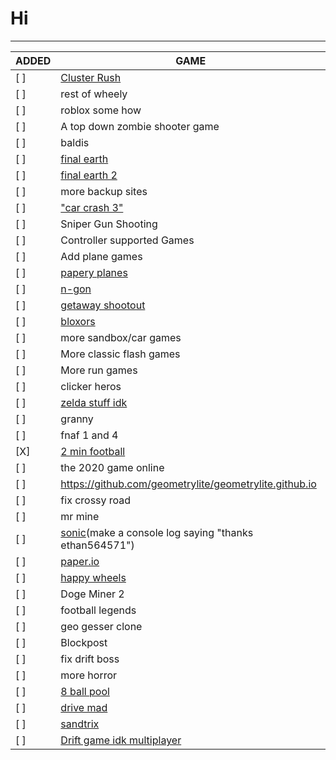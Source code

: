# Hi
---
| ADDED | GAME |  
|------|--------|
[ ] | [Cluster Rush](https://github.com/thepizzaeditions/thepizzaeditions.github.io) |  
[ ] |  rest of wheely |  
[ ] |  roblox some how |  
[ ] |  A top down zombie shooter game |  
[ ] |  baldis |  
[ ] |  [final earth](https://www.coolmathgames.com/0-the-final-earth) |  
[ ] |  [final earth 2](https://www.coolmathgames.com/0-the-final-earth-2) |  
[ ] |  more backup sites |  
[ ] |  ["car crash 3"](https://www.crazygames.com/game/derby-crash-3) |  
[ ] |  Sniper Gun Shooting |  
[ ] | Controller supported Games |  
[ ] |  Add plane games |  
[ ] | [papery planes](https://1kh0.github.io/projects/papery-planes/index.html) |  
[ ] | [n-gon](https://1kh0.github.io/projects/n-gon/index.html) |  
[ ] | [getaway shootout](https://1kh0.github.io/projects/getaway-shootout/index.html) |  
[ ] | [bloxors](https://1kh0.github.io/projects/bloxors/index.html) |  
[ ] | more sandbox/car games |  
[ ] | More classic flash games | 
[ ] | More run games |  
[ ] | clicker heros |  
[ ] | [zelda stuff idk](https://github.com/search?q=zelda+clone+language%3AHTML+&type=repositorie) |  
[ ] | granny |  
[ ] | fnaf 1 and 4 |  
[X] | [2 min football](https://2minutefootball.github.io) |  
[ ] | the 2020 game online |  
[ ] | https://github.com/geometrylite/geometrylite.github.io |  
[ ] | fix crossy road |  
[ ] | mr mine |  
[ ] | [sonic](https://github.com/TWS2401/Sonic-CD-WASM?tab=readme-ov-file)(make a console log saying "thanks ethan564571") |  
[ ] | [paper.io](https://github.com/eriseven/Paper.io-2?tab=readme-ov-file) |  
[ ] | [happy wheels](https://github.com/CBGamesdev/chilibowlflash/tree/main/hw) |  
[ ] |  Doge Miner 2 |  
[ ] |  football legends |  
[ ] |  geo gesser clone |  
[ ] | Blockpost |  
[ ] | fix drift boss |  
[ ] | more horror |  
[ ] | [8 ball pool](https://www.coolmathgames.com/0-8-ball-pool) |  
[ ] | [drive mad](https://poki.com/en/g/drive-mad) |  
[ ] | [sandtrix](https://www.crazygames.com/game/sandtrix) |  
[ ] | [Drift game idk multiplayer](https://www.twoplayergames.org/game/multiplayer-drift) |  


